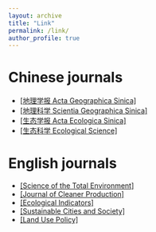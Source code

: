 ```yaml
---
layout: archive
title: "Link"
permalink: /link/
author_profile: true
---
```



Chinese journals
=====
* [[地理学报 Acta Geographica Sinica]](http://www.geog.com.cn/CN/0375-5444/home.shtml)  
* [[地理科学 Scientia Geographica Sinica]](http://geoscien.neigae.ac.cn/CN/1000-0690/home.shtml)  
* [[生态学报 Acta Ecologica Sinica]](http://www.ecologica.cn/stxb/ch/index.aspx)  
* [[生态科学 Ecological Science]](http://journal15.magtechjournal.com/Jwk_stkx/CN/volumn/current.shtml)  


English journals
=====
* [[Science of the Total Environment]](https://www.sciencedirect.com/journal/science-of-the-total-environment)  
* [[Journal of Cleaner Production]](https://www.journals.elsevier.com/journal-of-cleaner-production)  
* [[Ecological Indicators]](https://www.sciencedirect.com/journal/ecological-indicators)  
* [[Sustainable Cities and Society]](https://www.sciencedirect.com/journal/sustainable-cities-and-society)  
* [[Land Use Policy]](https://www.sciencedirect.com/journal/land-use-policy)  

